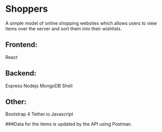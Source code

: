 # Shoppers
A simple model of online shopping websites which allows users to view items over the server and sort them into their wishlists.

## Frontend:
React

## Backend:
Express
Nodejs
MongoDB Shell

## Other:
Bootstrap 4
Tether.io
Javascript

###Data for the items is updated by the API using Postman. 

